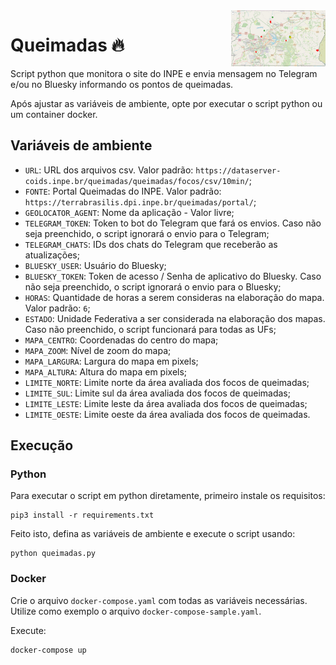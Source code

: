 <img align="right" alt="Mapa de Queimadas no DF" width="30%" height="auto" src="https://github.com/GabrielRF/Queimadas/blob/main/mapa.jpg?raw=true">

# Queimadas 🔥

Script python que monitora o site do INPE e envia mensagem no Telegram e/ou no Bluesky informando os pontos de queimadas.

Após ajustar as variáveis de ambiente, opte por executar o script python ou um container docker.

## Variáveis de ambiente
* `URL`: URL dos arquivos csv. Valor padrão: `https://dataserver-coids.inpe.br/queimadas/queimadas/focos/csv/10min/`;
* `FONTE`: Portal Queimadas do INPE. Valor padrão: `https://terrabrasilis.dpi.inpe.br/queimadas/portal/`;
* `GEOLOCATOR_AGENT`: Nome da aplicação - Valor livre;
* `TELEGRAM_TOKEN`: Token to bot do Telegram que fará os envios. Caso não seja preenchido, o script ignorará o envio para o Telegram;
* `TELEGRAM_CHATS`: IDs dos chats do Telegram que receberão as atualizações;
* `BLUESKY_USER`: Usuário do Bluesky;
* `BLUESKY_TOKEN`: Token de acesso / Senha de aplicativo do Bluesky. Caso não seja preenchido, o script ignorará o envio para o Bluesky;
* `HORAS`: Quantidade de horas a serem consideras na elaboração do mapa. Valor padrão: `6`;
* `ESTADO`: Unidade Federativa a ser considerada na elaboração dos mapas. Caso não preenchido, o script funcionará para todas as UFs;
* `MAPA_CENTRO`: Coordenadas do centro do mapa;
* `MAPA_ZOOM`: Nível de zoom do mapa;
* `MAPA_LARGURA`: Largura do mapa em pixels;
* `MAPA_ALTURA`: Altura do mapa em pixels;
* `LIMITE_NORTE`: Limite norte da área avaliada dos focos de queimadas;
* `LIMITE_SUL`: Limite sul da área avaliada dos focos de queimadas;
* `LIMITE_LESTE`: Limite leste da área avaliada dos focos de queimadas;
* `LIMITE_OESTE`: Limite oeste da área avaliada dos focos de queimadas.

## Execução

### Python

Para executar o script em python diretamente, primeiro instale os requisitos:

```
pip3 install -r requirements.txt
```

Feito isto, defina as variáveis de ambiente e execute o script usando:

```
python queimadas.py
```

### Docker

Crie o arquivo `docker-compose.yaml` com todas as variáveis necessárias. Utilize como exemplo o arquivo `docker-compose-sample.yaml`.

Execute:

```
docker-compose up
```
